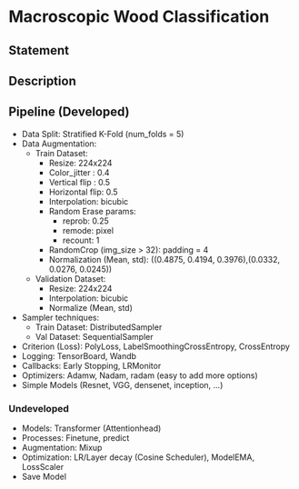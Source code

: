 # Macroscopic Wood Classification

## Statement

## Description

## Pipeline (Developed)
- Data Split: Stratified K-Fold (num_folds = 5) 
- Data Augmentation:
    - Train Dataset:
        - Resize: 224x224
        - Color_jitter : 0.4
        - Vertical flip : 0.5
        - Horizontal flip: 0.5
        - Interpolation: bicubic
        - Random Erase params:
            - reprob: 0.25
            - remode: pixel
            - recount: 1
        - RandomCrop (img_size > 32): padding = 4
        - Normalization (Mean, std): ((0.4875, 0.4194, 0.3976),(0.0332, 0.0276, 0.0245))
    - Validation Dataset:
        - Resize: 224x224
        - Interpolation: bicubic
        - Normalize (Mean, std)
- Sampler techniques:
    - Train Dataset: DistributedSampler
    - Val Dataset: SequentialSampler
- Criterion (Loss): PolyLoss, LabelSmoothingCrossEntropy, CrossEntropy 
- Logging: TensorBoard, Wandb
- Callbacks: Early Stopping, LRMonitor
- Optimizers: Adamw, Nadam, radam (easy to add more options) 
- Simple Models (Resnet, VGG, densenet, inception, ...)

### Undeveloped
- Models: Transformer (Attentionhead)
- Processes: Finetune, predict
- Augmentation: Mixup
- Optimization: LR/Layer decay (Cosine Scheduler), ModelEMA, LossScaler
- Save Model
